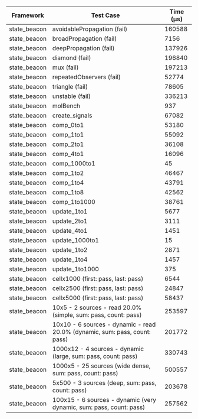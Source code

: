 | Framework | Test Case | Time (μs) |
| --- | --- | --- |
| state_beacon | avoidablePropagation (fail) | 160588 |
| state_beacon | broadPropagation (fail) | 7156 |
| state_beacon | deepPropagation (fail) | 137926 |
| state_beacon | diamond (fail) | 196840 |
| state_beacon | mux (fail) | 197213 |
| state_beacon | repeatedObservers (fail) | 52774 |
| state_beacon | triangle (fail) | 78605 |
| state_beacon | unstable (fail) | 336213 |
| state_beacon | molBench | 937 |
| state_beacon | create_signals | 67082 |
| state_beacon | comp_0to1 | 53180 |
| state_beacon | comp_1to1 | 55092 |
| state_beacon | comp_2to1 | 36108 |
| state_beacon | comp_4to1 | 16096 |
| state_beacon | comp_1000to1 | 45 |
| state_beacon | comp_1to2 | 46467 |
| state_beacon | comp_1to4 | 43791 |
| state_beacon | comp_1to8 | 42562 |
| state_beacon | comp_1to1000 | 38761 |
| state_beacon | update_1to1 | 5677 |
| state_beacon | update_2to1 | 3111 |
| state_beacon | update_4to1 | 1451 |
| state_beacon | update_1000to1 | 15 |
| state_beacon | update_1to2 | 2871 |
| state_beacon | update_1to4 | 1457 |
| state_beacon | update_1to1000 | 375 |
| state_beacon | cellx1000 (first: pass, last: pass) | 6544 |
| state_beacon | cellx2500 (first: pass, last: pass) | 24847 |
| state_beacon | cellx5000 (first: pass, last: pass) | 58437 |
| state_beacon | 10x5 - 2 sources - read 20.0% (simple, sum: pass, count: pass) | 253597 |
| state_beacon | 10x10 - 6 sources - dynamic - read 20.0% (dynamic, sum: pass, count: pass) | 201772 |
| state_beacon | 1000x12 - 4 sources - dynamic (large, sum: pass, count: pass) | 330743 |
| state_beacon | 1000x5 - 25 sources (wide dense, sum: pass, count: pass) | 500557 |
| state_beacon | 5x500 - 3 sources (deep, sum: pass, count: pass) | 203678 |
| state_beacon | 100x15 - 6 sources - dynamic (very dynamic, sum: pass, count: pass) | 257562 |
